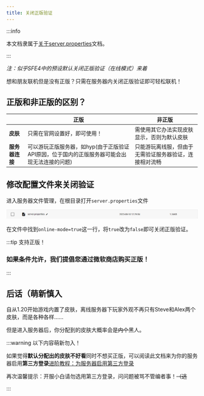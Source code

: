 ```yaml
---
title: 关闭正版验证
---
```


:::info

本文档隶属于[关于server.properties](../20-serverproperties.md)文档。

:::

*注：似乎SFE4中的预设默认关闭正版验证（在线模式）来着*

想和朋友联机但是没有正版？只需在服务器内关闭正版验证即可轻松联机！
  
## 正版和非正版的区别？

||**正版**|**非正版**|
| ---- | ---- | ---- | 
| **皮肤** | 只需在官网设置好，即可使用！ | 需使用其它办法实现皮肤显示，否则为默认皮肤 |
| **服务器连接** | 可以游玩正版服务器，如hyp(由于正版验证API原因，位于国内的正版服务器可能会出现无法连接的问题) | 只能游玩离线服，但由于无需验证服务器验证，连接相对流畅 |  
 
## 修改配置文件来关闭验证

进入服务器文件管理，在根目录打开`server.properties`文件

![如果简幻欢服务器进不去，那就是能干辉打胶打到服务器主板上了，静等一段时间即可恢复](../../../static/img/pages/serverproperties.png)

在文件中找到`online-mode=true`这一行，将`true`改为`false`即可关闭正版验证。
   
:::tip 支持正版！

### 如果条件允许，我们提倡您通过微软商店购买正版！

:::

## 后话（萌新慎入

自从1.20开始游戏内置了皮肤，离线服务器下玩家外观不再只有Steve和Alex两个皮肤，而是各种各样……

但是进入服务器后，你分配到的皮肤大概率会是~~内个~~黑人。

:::warning 以下内容萌新勿入！

如果觉得**默认分配出的皮肤不好看**同时不想买正版，可以阅读此文档来为你的服务器启用**第三方登录**[进阶教程：为服务器启用第三方登录](../50-authlib-injector.md)

再次温馨提示：开服小白请勿选用第三方登录，问问题被骂不管编者事！~~（逃~~

:::
